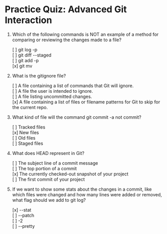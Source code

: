 # Practice Quiz: Advanced Git Interaction

1. Which of the following commands is NOT an example of a method for comparing or reviewing the changes made to a file?

    [ ] git log -p<br>
    [ ] git diff --staged<br>
    [ ] git add -p<br>
    [x] git mv

2. What is the gitignore file?

    [ ] A file containing a list of commands that Git will ignore.<br>
    [ ] A file the user is intended to ignore.<br>
    [ ] A file listing uncommitted changes.<br>
    [x] A file containing a list of files or filename patterns for Git to skip for the current repo.

3. What kind of file will the command git commit -a not commit?

    [ ] Tracked files<br>
    [x] New files<br>
    [ ] Old files<br>
    [ ] Staged files

4. What does HEAD represent in Git?

    [ ] The subject line of a commit message<br>
    [ ] The top portion of a commit<br>
    [x] The currently checked-out snapshot of your project<br>
    [ ] The first commit of your project

5. If we want to show some stats about the changes in a commit, like which files were changed and how many lines were added or removed, what flag should we add to git log?

    [x] --stat<br>
    [ ] --patch<br>
    [ ] -2<br>
    [ ] --pretty